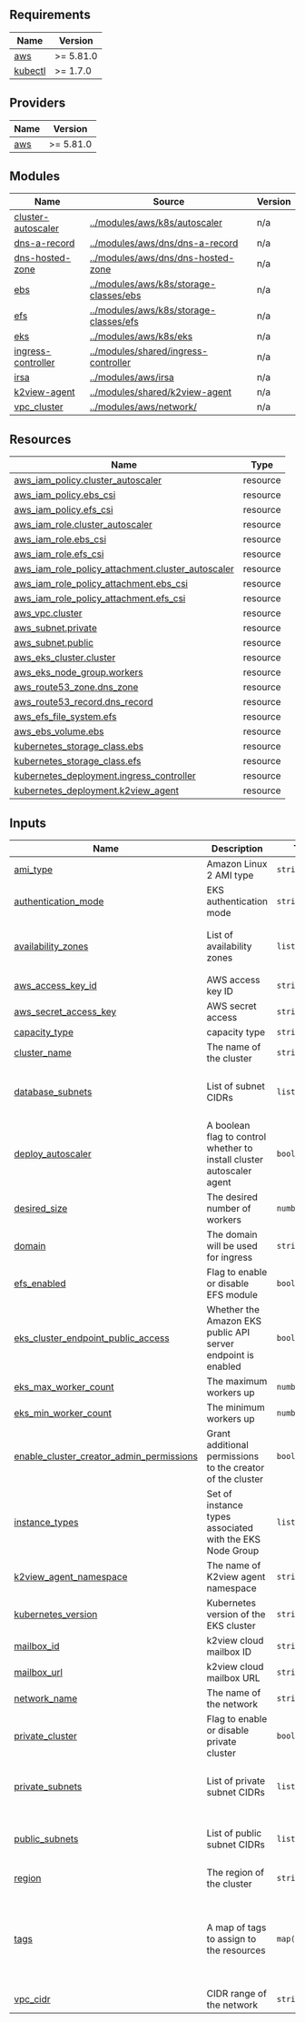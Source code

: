 ## Requirements

| Name | Version |
|------|---------|
| <a name="requirement_aws"></a> [aws](#requirement\_aws) | >= 5.81.0 |
| <a name="requirement_kubectl"></a> [kubectl](#requirement\_kubectl) | >= 1.7.0 |

## Providers

| Name | Version |
|------|---------|
| <a name="provider_aws"></a> [aws](#provider\_aws) | >= 5.81.0 |

## Modules

| Name | Source | Version |
|------|--------|---------|
| <a name="module_cluster-autoscaler"></a> [cluster-autoscaler](#module\_cluster-autoscaler) | [../modules/aws/k8s/autoscaler](../modules/aws/k8s/autoscaler) | n/a |
| <a name="module_dns-a-record"></a> [dns-a-record](#module\_dns-a-record) | [../modules/aws/dns/dns-a-record](../modules/aws/dns/dns-a-record) | n/a |
| <a name="module_dns-hosted-zone"></a> [dns-hosted-zone](#module\_dns-hosted-zone) | [../modules/aws/dns/dns-hosted-zone](../modules/aws/dns/dns-hosted-zone) | n/a |
| <a name="module_ebs"></a> [ebs](#module\_ebs) | [../modules/aws/k8s/storage-classes/ebs](../modules/aws/k8s/storage-classes/ebs) | n/a |
| <a name="module_efs"></a> [efs](#module\_efs) | [../modules/aws/k8s/storage-classes/efs](../modules/aws/k8s/storage-classes/efs) | n/a |
| <a name="module_eks"></a> [eks](#module\_eks) | [../modules/aws/k8s/eks](../modules/aws/k8s/eks) | n/a |
| <a name="module_ingress-controller"></a> [ingress-controller](#module\_ingress-controller) | [../modules/shared/ingress-controller](../modules/shared/ingress-controller) | n/a |
| <a name="module_irsa"></a> [irsa](#module\_irsa) | [../modules/aws/irsa](../modules/aws/irsa) | n/a |
| <a name="module_k2view-agent"></a> [k2view-agent](#module\_k2view-agent) | [../modules/shared/k2view-agent](../modules/shared/k2view-agent) | n/a |
| <a name="module_vpc_cluster"></a> [vpc\_cluster](#module\_vpc\_cluster) | [../modules/aws/network/](../modules/aws/network/) | n/a |

## Resources

| Name | Type |
|------|------|
| [aws_iam_policy.cluster_autoscaler](https://registry.terraform.io/providers/hashicorp/aws/latest/docs/resources/iam_policy) | resource |
| [aws_iam_policy.ebs_csi](https://registry.terraform.io/providers/hashicorp/aws/latest/docs/resources/iam_policy) | resource |
| [aws_iam_policy.efs_csi](https://registry.terraform.io/providers/hashicorp/aws/latest/docs/resources/iam_policy) | resource |
| [aws_iam_role.cluster_autoscaler](https://registry.terraform.io/providers/hashicorp/aws/latest/docs/resources/iam_role) | resource |
| [aws_iam_role.ebs_csi](https://registry.terraform.io/providers/hashicorp/aws/latest/docs/resources/iam_role) | resource |
| [aws_iam_role.efs_csi](https://registry.terraform.io/providers/hashicorp/aws/latest/docs/resources/iam_role) | resource |
| [aws_iam_role_policy_attachment.cluster_autoscaler](https://registry.terraform.io/providers/hashicorp/aws/latest/docs/resources/iam_role_policy_attachment) | resource |
| [aws_iam_role_policy_attachment.ebs_csi](https://registry.terraform.io/providers/hashicorp/aws/latest/docs/resources/iam_role_policy_attachment) | resource |
| [aws_iam_role_policy_attachment.efs_csi](https://registry.terraform.io/providers/hashicorp/aws/latest/docs/resources/iam_role_policy_attachment) | resource |
| [aws_vpc.cluster](https://registry.terraform.io/providers/hashicorp/aws/latest/docs/resources/vpc) | resource |
| [aws_subnet.private](https://registry.terraform.io/providers/hashicorp/aws/latest/docs/resources/subnet) | resource |
| [aws_subnet.public](https://registry.terraform.io/providers/hashicorp/aws/latest/docs/resources/subnet) | resource |
| [aws_eks_cluster.cluster](https://registry.terraform.io/providers/hashicorp/aws/latest/docs/resources/eks_cluster) | resource |
| [aws_eks_node_group.workers](https://registry.terraform.io/providers/hashicorp/aws/latest/docs/resources/eks_node_group) | resource |
| [aws_route53_zone.dns_zone](https://registry.terraform.io/providers/hashicorp/aws/latest/docs/resources/route53_zone) | resource |
| [aws_route53_record.dns_record](https://registry.terraform.io/providers/hashicorp/aws/latest/docs/resources/route53_record) | resource |
| [aws_efs_file_system.efs](https://registry.terraform.io/providers/hashicorp/aws/latest/docs/resources/efs_file_system) | resource |
| [aws_ebs_volume.ebs](https://registry.terraform.io/providers/hashicorp/aws/latest/docs/resources/ebs_volume) | resource |
| [kubernetes_storage_class.ebs](https://registry.terraform.io/providers/hashicorp/kubernetes/latest/docs/resources/storage_class) | resource |
| [kubernetes_storage_class.efs](https://registry.terraform.io/providers/hashicorp/kubernetes/latest/docs/resources/storage_class) | resource |
| [kubernetes_deployment.ingress_controller](https://registry.terraform.io/providers/hashicorp/kubernetes/latest/docs/resources/deployment) | resource |
| [kubernetes_deployment.k2view_agent](https://registry.terraform.io/providers/hashicorp/kubernetes/latest/docs/resources/deployment) | resource |

## Inputs

| Name | Description | Type | Default | Required |
|------|-------------|------|---------|:--------:|
| <a name="input_ami_type"></a> [ami\_type](#input\_ami\_type) | Amazon Linux 2 AMI type | `string` | `"AL2_x86_64"` | no |
| <a name="input_authentication_mode"></a> [authentication\_mode](#input\_authentication\_mode) | EKS authentication mode | `string` | `"API_AND_CONFIG_MAP"` | no |
| <a name="input_availability_zones"></a> [availability\_zones](#input\_availability\_zones) | List of availability zones | `list(string)` | <pre>[<br>  "euc1-az1",<br>  "euc1-az2"<br>]</pre> | no |
| <a name="input_aws_access_key_id"></a> [aws\_access\_key\_id](#input\_aws\_access\_key\_id) | AWS access key ID | `string` | n/a | yes |
| <a name="input_aws_secret_access_key"></a> [aws\_secret\_access\_key](#input\_aws\_secret\_access\_key) | AWS secret access | `string` | n/a | yes |
| <a name="input_capacity_type"></a> [capacity\_type](#input\_capacity\_type) | capacity type | `string` | `"ON_DEMAND"` | no |
| <a name="input_cluster_name"></a> [cluster\_name](#input\_cluster\_name) | The name of the cluster | `string` | n/a | yes |
| <a name="input_database_subnets"></a> [database\_subnets](#input\_database\_subnets) | List of subnet CIDRs | `list(string)` | <pre>[<br>  "10.5.5.0/24",<br>  "10.5.6.0/24"<br>]</pre> | no |
| <a name="input_deploy_autoscaler"></a> [deploy\_autoscaler](#input\_deploy\_autoscaler) | A boolean flag to control whether to install cluster autoscaler agent | `bool` | `true` | no |
| <a name="input_desired_size"></a> [desired\_size](#input\_desired\_size) | The desired number of workers | `number` | `1` | no |
| <a name="input_domain"></a> [domain](#input\_domain) | The domain will be used for ingress | `string` | n/a | yes |
| <a name="input_efs_enabled"></a> [efs\_enabled](#input\_efs\_enabled) | Flag to enable or disable EFS module | `bool` | `false` | no |
| <a name="input_eks_cluster_endpoint_public_access"></a> [eks\_cluster\_endpoint\_public\_access](#input\_eks\_cluster\_endpoint\_public\_access) | Whether the Amazon EKS public API server endpoint is enabled | `bool` | `true` | no |
| <a name="input_eks_max_worker_count"></a> [eks\_max\_worker\_count](#input\_eks\_max\_worker\_count) | The maximum workers up | `number` | `3` | no |
| <a name="input_eks_min_worker_count"></a> [eks\_min\_worker\_count](#input\_eks\_min\_worker\_count) | The minimum workers up | `number` | `1` | no |
| <a name="input_enable_cluster_creator_admin_permissions"></a> [enable\_cluster\_creator\_admin\_permissions](#input\_enable\_cluster\_creator\_admin\_permissions) | Grant additional permissions to the creator of the cluster | `bool` | `true` | no |
| <a name="input_instance_types"></a> [instance\_types](#input\_instance\_types) | Set of instance types associated with the EKS Node Group | `list(string)` | <pre>[<br>  "m5.2xlarge"<br>]</pre> | no |
| <a name="input_k2view_agent_namespace"></a> [k2view\_agent\_namespace](#input\_k2view\_agent\_namespace) | The name of K2view agent namespace | `string` | `"k2view-agent"` | no |
| <a name="input_kubernetes_version"></a> [kubernetes\_version](#input\_kubernetes\_version) | Kubernetes version of the EKS cluster | `string` | `"1.30"` | no |
| <a name="input_mailbox_id"></a> [mailbox\_id](#input\_mailbox\_id) | k2view cloud mailbox ID | `string` | `""` | no |
| <a name="input_mailbox_url"></a> [mailbox\_url](#input\_mailbox\_url) | k2view cloud mailbox URL | `string` | `"https://cloud.k2view.com/api/mailbox"` | no |
| <a name="input_network_name"></a> [network\_name](#input\_network\_name) | The name of the network | `string` | `""` | no |
| <a name="input_private_cluster"></a> [private\_cluster](#input\_private\_cluster) | Flag to enable or disable private cluster | `bool` | `false` | no |
| <a name="input_private_subnets"></a> [private\_subnets](#input\_private\_subnets) | List of private subnet CIDRs | `list(string)` | <pre>[<br>  "10.5.3.0/24",<br>  "10.5.4.0/24"<br>]</pre> | no |
| <a name="input_public_subnets"></a> [public\_subnets](#input\_public\_subnets) | List of public subnet CIDRs | `list(string)` | <pre>[<br>  "10.5.1.0/24",<br>  "10.5.2.0/24"<br>]</pre> | no |
| <a name="input_region"></a> [region](#input\_region) | The region of the cluster | `string` | `"eu-central-1"` | no |
| <a name="input_tags"></a> [tags](#input\_tags) | A map of tags to assign to the resources | `map(string)` | <pre>{<br>  "customer": "k2view",<br>  "env": "rnd",<br>  "owner": "k2v-devops",<br>  "project": "dev",<br>  "terraform": "true"<br>}</pre> | no |
| <a name="input_vpc_cidr"></a> [vpc\_cidr](#input\_vpc\_cidr) | CIDR range of the network | `string` | `"10.5.0.0/16"` | no |
